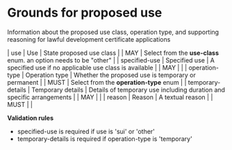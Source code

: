 # Grounds for proposed use

Information about the proposed use class, operation type, and supporting reasoning for lawful development certificate applications


| use | Use | State proposed use class |  | MAY | Select from the **use-class** enum. an option needs to be "other" |
| specified-use | Specified use | A specified use if no applicable use class is available |  | MAY |  |
| operation-type | Operation type | Whether the proposed use is temporary or permanent |  | MUST | Select from the **operation-type** enum |
| temporary-details | Temporary details | Details of temporary use including duration and specific arrangements |  | MAY |  |
| reason | Reason | A textual reason |  | MUST |  |

**Validation rules**

- specified-use is required if use is 'sui' or 'other'
- temporary-details is required if operation-type is 'temporary'